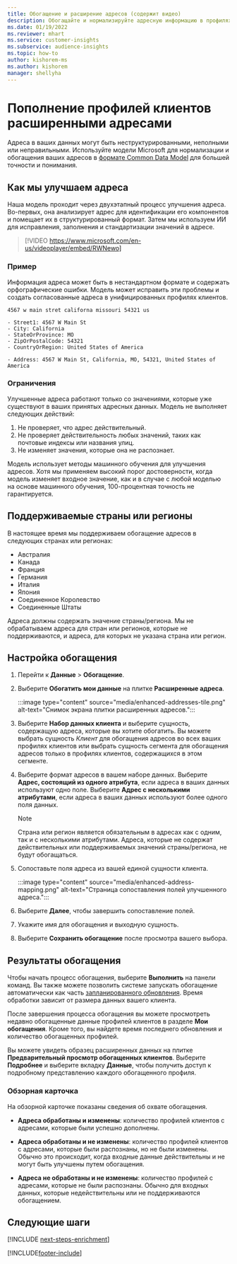 ```yaml
---
title: Обогащение и расширение адресов (содержит видео)
description: Обогащайте и нормализируйте адресную информацию в профилях клиентов с помощью моделей Microsoft.
ms.date: 01/19/2022
ms.reviewer: mhart
ms.service: customer-insights
ms.subservice: audience-insights
ms.topic: how-to
author: kishorem-ms
ms.author: kishorem
manager: shellyha
---
```


# <a name="enrichment-of-customer-profiles-with-enhanced-addresses"></a>Пополнение профилей клиентов расширенными адресами

Адреса в ваших данных могут быть неструктурированными, неполными или неправильными. Используйте модели Microsoft для нормализации и обогащения ваших адресов в [формате Common Data Model](/common-data-model/schema/core/applicationcommon/address) для большей точности и понимания.

## <a name="how-we-enhance-addresses"></a>Как мы улучшаем адреса

Наша модель проходит через двухэтапный процесс улучшения адреса. Во-первых, она анализирует адрес для идентификации его компонентов и помещает их в структурированный формат. Затем мы используем ИИ для исправления, заполнения и стандартизации значений в адресе.

> [!VIDEO https://www.microsoft.com/en-us/videoplayer/embed/RWNewo]

### <a name="example"></a>Пример

Информация адреса может быть в нестандартном формате и содержать орфографические ошибки. Модель может исправить эти проблемы и создать согласованные адреса в унифицированных профилях клиентов.

```Input
4567 w main stret californa missouri 54321 us
```

```Output
- Street1: 4567 W Main St
- City: California
- StateOrProvince: MO
- ZipOrPostalCode: 54321
- CountryOrRegion: United States of America

- Address: 4567 W Main St, California, MO, 54321, United States of America
```

### <a name="limitations"></a>Ограничения

Улучшенные адреса работают только со значениями, которые уже существуют в ваших принятых адресных данных. Модель не выполняет следующих действий: 

1. Не проверяет, что адрес действительный.
2. Не проверяет действительность любых значений, таких как почтовые индексы или названия улиц.
3. Не изменяет значения, которые она не распознает.

Модель использует методы машинного обучения для улучшения адресов. Хотя мы применяем высокий порог достоверности, когда модель изменяет входное значение, как и в случае с любой моделью на основе машинного обучения, 100-процентная точность не гарантируется.

## <a name="supported-countries-or-regions"></a>Поддерживаемые страны или регионы

В настоящее время мы поддерживаем обогащение адресов в следующих странах или регионах: 

- Австралия
- Канада
- Франция
- Германия
- Италия
- Япония
- Соединенное Королевство
- Соединенные Штаты

Адреса должны содержать значение страны/региона. Мы не обрабатываем адреса для стран или регионов, которые не поддерживаются, и адреса, для которых не указана страна или регион.

## <a name="configure-the-enrichment"></a>Настройка обогащения

1. Перейти к **Данные** > **Обогащение**.

1. Выберите **Обогатить мои данные** на плитке **Расширенные адреса**.

   :::image type="content" source="media/enhanced-addresses-tile.png" alt-text="Снимок экрана плитки расширенных адресов.":::

1. Выберите **Набор данных клиента** и выберите сущность, содержащую адреса, которые вы хотите обогатить. Вы можете выбрать сущность *Клиент* для обогащения адресов во всех ваших профилях клиентов или выбрать сущность сегмента для обогащения адресов только в профилях клиентов, содержащихся в этом сегменте.

1. Выберите формат адресов в вашем наборе данных. Выберите **Адрес, состоящий из одного атрибута**, если адреса в ваших данных используют одно поле. Выберите **Адрес с несколькими атрибутами**, если адреса в ваших данных используют более одного поля данных.

   > [!NOTE]
   > Страна или регион является обязательным в адресах как с одним, так и с несколькими атрибутами. Адреса, которые не содержат действительных или поддерживаемых значений страны/региона, не будут обогащаться.

1.  Сопоставьте поля адреса из вашей единой сущности клиента.

    :::image type="content" source="media/enhanced-address-mapping.png" alt-text="Страница сопоставления полей улучшенного адреса.":::

1. Выберите **Далее**, чтобы завершить сопоставление полей.

1. Укажите имя для обогащения и выходную сущность.

1. Выберите **Сохранить обогащение** после просмотра вашего выбора.

## <a name="enrichment-results"></a>Результаты обогащения

Чтобы начать процесс обогащения, выберите **Выполнить** на панели команд. Вы также можете позволить системе запускать обогащение автоматически как часть [запланированного обновления](system.md#schedule-tab). Время обработки зависит от размера данных вашего клиента.

После завершения процесса обогащения вы можете просмотреть недавно обогащенные данные профилей клиентов в разделе **Мои обогащения**. Кроме того, вы найдете время последнего обновления и количество обогащенных профилей.

Вы можете увидеть образец расширенных данных на плитке **Предварительный просмотр обогащенных клиентов**. Выберите **Подробнее** и выберите вкладку **Данные**, чтобы получить доступ к подробному представлению каждого обогащенного профиля.

### <a name="overview-card"></a>Обзорная карточка

На обзорной карточке показаны сведения об охвате обогащения. 

* **Адреса обработаны и изменены**: количество профилей клиентов с адресами, которые были успешно дополнены.

* **Адреса обработаны и не изменены**: количество профилей клиентов с адресами, которые были распознаны, но не были изменены. Обычно это происходит, когда входные данные действительны и не могут быть улучшены путем обогащения.

* **Адреса не обработаны и не изменены**: количество профилей с адресами, которые не были распознаны. Обычно для входных данных, которые недействительны или не поддерживаются обогащением.

## <a name="next-steps"></a>Следующие шаги

[!INCLUDE [next-steps-enrichment](../includes/next-steps-enrichment.md)]

[!INCLUDE[footer-include](../includes/footer-banner.md)]
